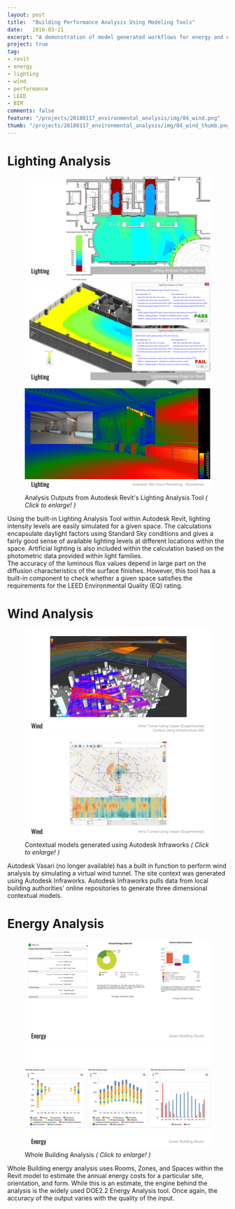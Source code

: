 ```yaml
---
layout: post
title:  "Building Performance Analysis Using Modeling Tools"
date:   2016-03-21
excerpt: "A demonstration of model generated workflows for energy and environmental analysis"
project: true
tag:
- revit 
- energy
- lighting
- wind
- performance
- LEED
- BIM
comments: false
feature: "/projects/20180117_environmental_analysis/img/04_wind.png"
thumb: "/projects/20180117_environmental_analysis/img/04_wind_thumb.png"
---
```


# Lighting Analysis
<figure class="third">
<a href="/projects/20180117_environmental_analysis/img/01_lighting.png"><img src="/projects/20180117_environmental_analysis/img/01_lighting.png"></a>
<a href="/projects/20180117_environmental_analysis/img/02_lighting.png"><img src="/projects/20180117_environmental_analysis/img/02_lighting.png"></a>
<a href="/projects/20180117_environmental_analysis/img/03_lighting.png"><img src="/projects/20180117_environmental_analysis/img/03_lighting.png"></a>
<figurecaption>Analysis Outputs from Autodesk Revit's Lighting Analysis Tool <i>( Click to enlarge! )</i></figurecaption>
</figure>
Using the built-in Lighting Analysis Tool within Autodesk Revit, lighting intensity levels are easily simulated for a given space. The calculations encapsulate daylight factors using Standard Sky conditions and gives a fairly good sense of available lighting levels at different locations within the space. Artificial lighting is also included within the calculation based on the photometric data provided within light families.
<br />
The accuracy of the luminous flux values depend in large part on the diffusion characteristics of the surface finishes. However, this tool has a built-in component to check whether a given space satisfies the requirements for the LEED Environmental Quality (EQ) rating.

# Wind Analysis
<figure class="half">
<a href="/projects/20180117_environmental_analysis/img/04_wind.png"><img src="/projects/20180117_environmental_analysis/img/04_wind.png"></a>
<a href="/projects/20180117_environmental_analysis/img/05_wind.png"><img src="/projects/20180117_environmental_analysis/img/05_wind.png"></a>
<figurecaption>Contextual models generated using Autodesk Infraworks <i>( Click to enlarge! )</i></figurecaption>
</figure>
Autodesk Vasari (no longer available) has a built in function to perform wind analysis by simulating a virtual wind tunnel. The site context was generated using Autodesk Infraworks. Autodesk Infraworks pulls data from local building authorities' online repositories to generate three dimensional contextual models.

# Energy Analysis
<figure class="half">
<a href="/projects/20180117_environmental_analysis/img/06_energy.png"><img src="/projects/20180117_environmental_analysis/img/06_energy.png"></a>
<a href="/projects/20180117_environmental_analysis/img/07_energy.png"><img src="/projects/20180117_environmental_analysis/img/07_energy.png"></a>
<figurecaption>Whole Building Analysis <i>( Click to enlarge! )</i></figurecaption>
</figure>
Whole Building energy analysis uses Rooms, Zones, and Spaces within the Revit model to estimate the annual energy costs for a particular site, orientation, and form. While this is an estimate, the engine behind the analysis is the widely used DOE2.2 Energy Analysis tool. Once again, the accuracy of the output varies with the quality of the input.
